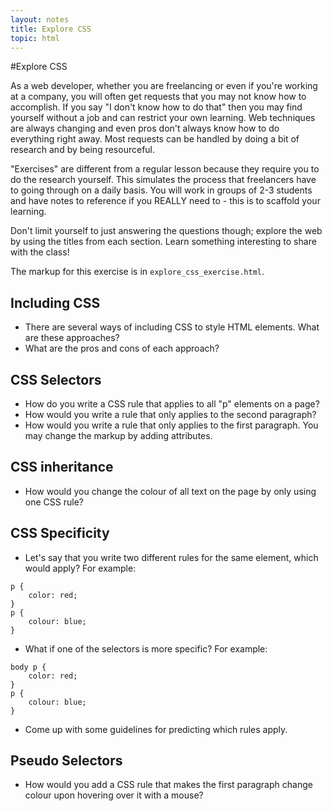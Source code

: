 ```yaml
---
layout: notes
title: Explore CSS
topic: html
---
```


#Explore CSS

As a web developer, whether you are freelancing or even if you're working at a company, you will often get requests that you may not know how to accomplish. If you say "I don't know how to do that" then you may find yourself without a job and can restrict your own learning. Web techniques are always changing and even pros don't always know how to do everything right away. Most requests can be handled by doing a bit of research and by being resourceful.

"Exercises" are different from a regular lesson because they require you to do the research yourself. This simulates the process that freelancers have to going through on a daily basis. You will work in groups of 2-3 students and have notes to reference if you REALLY need to - this is to scaffold your learning. 

Don't limit yourself to just answering the questions though; explore the web by using the titles from each section. Learn something interesting to share with the class!

The markup for this exercise is in `explore_css_exercise.html`.


## Including CSS

* There are several ways of including CSS to style HTML elements. What are these approaches?
* What are the pros and cons of each approach?

## CSS Selectors

* How do you write a CSS rule that applies to all "p" elements on a page?
* How would you write a rule that only applies to the second paragraph?
* How would you write a rule that only applies to the first paragraph. You may change the markup by adding attributes.


## CSS inheritance

* How would you change the colour of all text on the page by only using one CSS rule?

## CSS Specificity

* Let's say that you write two different rules for the same element, which would apply? For example:

```
p {
	color: red;
}
p {
	colour: blue;
}
```

* What if one of the selectors is more specific? For example:

```
body p {
	color: red;
}
p {
	colour: blue;
}
```

* Come up with some guidelines for predicting which rules apply.

## Pseudo Selectors

* How would you add a CSS rule that makes the first paragraph change colour upon hovering over it with a mouse?